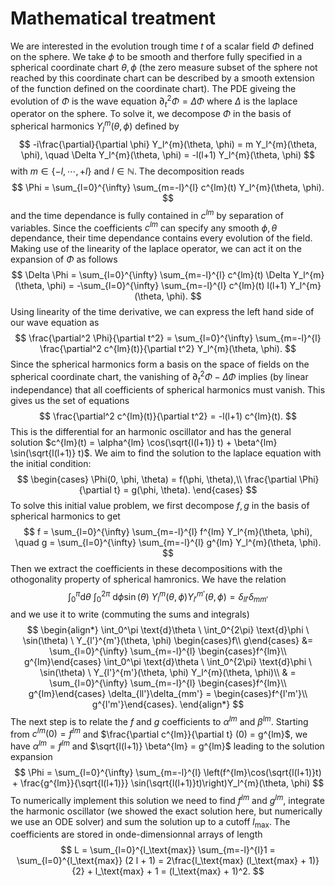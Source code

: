 # Mathematical treatment 

We are interested in the evolution trough time $t$ of a scalar field $\Phi$ defined on the sphere. We take $\phi$ to be smooth and therfore fully specified in a spherical coordinate chart $\theta, \phi$ (the zero measure subset of the sphere not reached by this coordinate chart can be described by a smooth extension of the function defined on the coordinate chart). The PDE giveing the evolution of $\Phi$ is the wave equation $\partial_t^2 \Phi = \Delta \Phi$ where $\Delta$ is the laplace operator on the sphere. To solve it, we decompose $\Phi$ in the basis of spherical harmonics $Y_l^{m}(\theta, \phi)$ defined by 
$$
-i\frac{\partial}{\partial \phi} Y_l^{m}(\theta, \phi) = m  Y_l^{m}(\theta, \phi), \quad \Delta Y_l^{m}(\theta, \phi) = -l(l+1) Y_l^{m}(\theta, \phi)
$$
with $m \in \{-l, \cdots, +l\}$ and $l \in \mathbb{N}$. 
The decomposition reads 
$$
\Phi = \sum_{l=0}^{\infty} \sum_{m=-l}^{l} c^{lm}(t) Y_l^{m}(\theta, \phi).
$$
and the time dependance is fully contained in $c^{lm}$ by separation of variables. Since the coefficients $c^{lm}$ can specify any smooth $\phi, \theta$ dependance, their time dependance contains every evolution of the field. Making use of the linearity of the laplace operator, we can act it on the expansion of $\Phi$ as follows
$$
\Delta \Phi = \sum_{l=0}^{\infty} \sum_{m=-l}^{l} c^{lm}(t) \Delta Y_l^{m}(\theta, \phi) = -\sum_{l=0}^{\infty} \sum_{m=-l}^{l} c^{lm}(t) l(l+1) Y_l^{m}(\theta, \phi).
$$
Using linearity of the time derivative, we can express the left hand side of our wave equation as
$$
\frac{\partial^2 \Phi}{\partial t^2}  = \sum_{l=0}^{\infty} \sum_{m=-l}^{l} \frac{\partial^2 c^{lm}(t)}{\partial t^2} Y_l^{m}(\theta, \phi).  
$$
Since the spherical harmonics form a basis on the space of fields on the spherical coordinate chart, the vanishing of $\partial_t^2 \Phi - \Delta \Phi$ implies (by linear independance) that all coefficients of spherical harmonics must vanish. This gives us the set of equations 
$$
\frac{\partial^2 c^{lm}(t)}{\partial t^2} = -l(l+1) c^{lm}(t).  
$$
This is the differential for an harmonic oscillator and has the general solution $c^{lm}(t) = \alpha^{lm} \cos(\sqrt{l(l+1)} t) + \beta^{lm} \sin(\sqrt{l(l+1)} t)$. We aim to find the solution to the laplace equation with the initial condition:
$$
\begin{cases}
\Phi(0, \phi, \theta) = f(\phi, \theta),\\
\frac{\partial \Phi}{\partial t} = g(\phi, \theta).
\end{cases}
$$
To solve this initial value problem, we first decompose $f, g$ in the basis of spherical harmonics to get 
$$
f = \sum_{l=0}^{\infty} \sum_{m=-l}^{l} f^{lm} Y_l^{m}(\theta, \phi), \quad g = \sum_{l=0}^{\infty} \sum_{m=-l}^{l} g^{lm} Y_l^{m}(\theta, \phi).
$$
Then we extract the coefficients in these decompositions with the othogonality property of spherical hamronics. We have the relation
$$
\int_0^\pi \text{d}\theta \ \int_0^{2\pi} \ \text{d}\phi \sin(\theta) \  Y_l^{m}(\theta, \phi) Y_{l'}^{m'}(\theta, \phi)  = \delta_{ll'}\delta_{mm'} 
$$
and we use it to write (commuting the sums and integrals)
$$
\begin{align*}
\int_0^\pi \text{d}\theta \ \int_0^{2\pi} \text{d}\phi \ \sin(\theta) \ Y_{l'}^{m'}(\theta, \phi) \begin{cases}f\\ g\end{cases} &= \sum_{l=0}^{\infty} \sum_{m=-l}^{l} \begin{cases}f^{lm}\\ g^{lm}\end{cases} \int_0^\pi \text{d}\theta \ \int_0^{2\pi}  \text{d}\phi \ \sin(\theta) \ Y_{l'}^{m'}(\theta, \phi) Y_l^{m}(\theta, \phi)\\
& = \sum_{l=0}^{\infty} \sum_{m=-l}^{l} \begin{cases}f^{lm}\\ g^{lm}\end{cases} \delta_{ll'}\delta_{mm'} = \begin{cases}f^{l'm'}\\ g^{l'm'}\end{cases}.
\end{align*}
$$
The next step is to relate the $f$ and $g$ coefficients to $\alpha^{lm}$ and $\beta^{lm}$. Starting from $c^{lm}(0) = f^{lm}$ and $\frac{\partial c^{lm}}{\partial t} (0) = g^{lm}$, we have $\alpha^{lm} = f^{lm}$ and $\sqrt{l(l+1)} \beta^{lm} = g^{lm}$ leading to the solution expansion 
$$
\Phi = \sum_{l=0}^{\infty} \sum_{m=-l}^{l} \left(f^{lm}\cos(\sqrt{l(l+1)}t) + \frac{g^{lm}}{\sqrt{l(l+1)}} \sin(\sqrt{l(l+1)}t)\right)Y_l^{m}(\theta, \phi)
$$
To numerically implement this solution we need to find $f^{lm}$ and $g^{lm}$, integrate the harmonic oscillator (we showed the exact solution here, but numerically we use an ODE solver) and sum the solution up to a cutoff $l_{\text{max}}$. The coefficients are stored in onde-dimensionnal arrays of length
$$
L = \sum_{l=0}^{l_\text{max}} \sum_{m=-l}^{l}1 = \sum_{l=0}^{l_\text{max}} (2 l + 1) = 2\frac{l_\text{max} (l_\text{max} + 1)}{2} + l_\text{max} + 1 = (l_\text{max} + 1)^2.
$$
